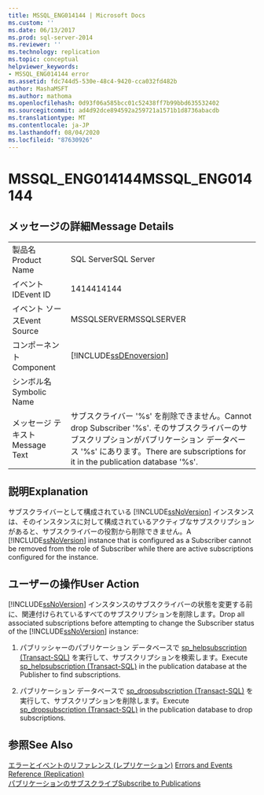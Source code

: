 ```yaml
---
title: MSSQL_ENG014144 | Microsoft Docs
ms.custom: ''
ms.date: 06/13/2017
ms.prod: sql-server-2014
ms.reviewer: ''
ms.technology: replication
ms.topic: conceptual
helpviewer_keywords:
- MSSQL_ENG014144 error
ms.assetid: fdc744d5-530e-48c4-9420-cca032fd482b
author: MashaMSFT
ms.author: mathoma
ms.openlocfilehash: 0d93f06a585bcc01c52438ff7b99bbd635532402
ms.sourcegitcommit: ad4d92dce894592a259721a1571b1d8736abacdb
ms.translationtype: MT
ms.contentlocale: ja-JP
ms.lasthandoff: 08/04/2020
ms.locfileid: "87630926"
---
```

# <a name="mssql_eng014144"></a><span data-ttu-id="8a3ef-102">MSSQL_ENG014144</span><span class="sxs-lookup"><span data-stu-id="8a3ef-102">MSSQL_ENG014144</span></span>
    
## <a name="message-details"></a><span data-ttu-id="8a3ef-103">メッセージの詳細</span><span class="sxs-lookup"><span data-stu-id="8a3ef-103">Message Details</span></span>  
  
|||  
|-|-|  
|<span data-ttu-id="8a3ef-104">製品名</span><span class="sxs-lookup"><span data-stu-id="8a3ef-104">Product Name</span></span>|<span data-ttu-id="8a3ef-105">SQL Server</span><span class="sxs-lookup"><span data-stu-id="8a3ef-105">SQL Server</span></span>|  
|<span data-ttu-id="8a3ef-106">イベント ID</span><span class="sxs-lookup"><span data-stu-id="8a3ef-106">Event ID</span></span>|<span data-ttu-id="8a3ef-107">14144</span><span class="sxs-lookup"><span data-stu-id="8a3ef-107">14144</span></span>|  
|<span data-ttu-id="8a3ef-108">イベント ソース</span><span class="sxs-lookup"><span data-stu-id="8a3ef-108">Event Source</span></span>|<span data-ttu-id="8a3ef-109">MSSQLSERVER</span><span class="sxs-lookup"><span data-stu-id="8a3ef-109">MSSQLSERVER</span></span>|  
|<span data-ttu-id="8a3ef-110">コンポーネント</span><span class="sxs-lookup"><span data-stu-id="8a3ef-110">Component</span></span>|[!INCLUDE[ssDEnoversion](../../includes/ssdenoversion-md.md)]|  
|<span data-ttu-id="8a3ef-111">シンボル名</span><span class="sxs-lookup"><span data-stu-id="8a3ef-111">Symbolic Name</span></span>||  
|<span data-ttu-id="8a3ef-112">メッセージ テキスト</span><span class="sxs-lookup"><span data-stu-id="8a3ef-112">Message Text</span></span>|<span data-ttu-id="8a3ef-113">サブスクライバー '%s' を削除できません。</span><span class="sxs-lookup"><span data-stu-id="8a3ef-113">Cannot drop Subscriber '%s'.</span></span> <span data-ttu-id="8a3ef-114">そのサブスクライバーのサブスクリプションがパブリケーション データベース '%s' にあります。</span><span class="sxs-lookup"><span data-stu-id="8a3ef-114">There are subscriptions for it in the publication database '%s'.</span></span>|  
  
## <a name="explanation"></a><span data-ttu-id="8a3ef-115">説明</span><span class="sxs-lookup"><span data-stu-id="8a3ef-115">Explanation</span></span>  
 <span data-ttu-id="8a3ef-116">サブスクライバーとして構成されている [!INCLUDE[ssNoVersion](../../includes/ssnoversion-md.md)] インスタンスは、そのインスタンスに対して構成されているアクティブなサブスクリプションがあると、サブスクライバーの役割から削除できません。</span><span class="sxs-lookup"><span data-stu-id="8a3ef-116">A [!INCLUDE[ssNoVersion](../../includes/ssnoversion-md.md)] instance that is configured as a Subscriber cannot be removed from the role of Subscriber while there are active subscriptions configured for the instance.</span></span>  
  
## <a name="user-action"></a><span data-ttu-id="8a3ef-117">ユーザーの操作</span><span class="sxs-lookup"><span data-stu-id="8a3ef-117">User Action</span></span>  
 <span data-ttu-id="8a3ef-118">[!INCLUDE[ssNoVersion](../../includes/ssnoversion-md.md)] インスタンスのサブスクライバーの状態を変更する前に、関連付けられているすべてのサブスクリプションを削除します。</span><span class="sxs-lookup"><span data-stu-id="8a3ef-118">Drop all associated subscriptions before attempting to change the Subscriber status of the [!INCLUDE[ssNoVersion](../../includes/ssnoversion-md.md)] instance:</span></span>  
  
1.  <span data-ttu-id="8a3ef-119">パブリッシャーのパブリケーション データベースで [sp_helpsubscription &#40;Transact-SQL&#41;](/sql/relational-databases/system-stored-procedures/sp-helpsubscription-transact-sql) を実行して、サブスクリプションを検索します。</span><span class="sxs-lookup"><span data-stu-id="8a3ef-119">Execute [sp_helpsubscription &#40;Transact-SQL&#41;](/sql/relational-databases/system-stored-procedures/sp-helpsubscription-transact-sql) in the publication database at the Publisher to find subscriptions.</span></span>  
  
2.  <span data-ttu-id="8a3ef-120">パブリケーション データベースで [sp_dropsubscription &#40;Transact-SQL&#41;](/sql/relational-databases/system-stored-procedures/sp-dropsubscription-transact-sql) を実行して、サブスクリプションを削除します。</span><span class="sxs-lookup"><span data-stu-id="8a3ef-120">Execute [sp_dropsubscription &#40;Transact-SQL&#41;](/sql/relational-databases/system-stored-procedures/sp-dropsubscription-transact-sql) in the publication database to drop subscriptions.</span></span>  
  
## <a name="see-also"></a><span data-ttu-id="8a3ef-121">参照</span><span class="sxs-lookup"><span data-stu-id="8a3ef-121">See Also</span></span>  
 <span data-ttu-id="8a3ef-122">[エラーとイベントのリファレンス &#40;レプリケーション&#41;](errors-and-events-reference-replication.md) </span><span class="sxs-lookup"><span data-stu-id="8a3ef-122">[Errors and Events Reference &#40;Replication&#41;](errors-and-events-reference-replication.md) </span></span>  
 [<span data-ttu-id="8a3ef-123">パブリケーションのサブスクライブ</span><span class="sxs-lookup"><span data-stu-id="8a3ef-123">Subscribe to Publications</span></span>](subscribe-to-publications.md)  
  
  
